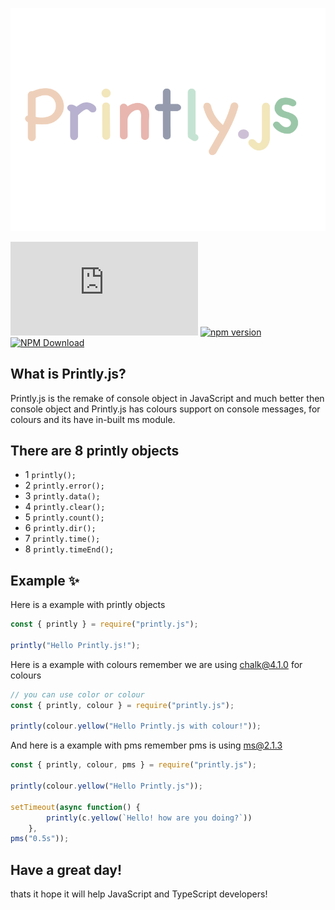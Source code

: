 ![](images/printlyjs.png)

[![Repo Dependents](https://badgen.net/github/dependents-repo/NotRealArif/printly.js)](https://github.com/NotRealArif/printly.js/network/dependents)
[![npm version](https://img.shields.io/npm/v/printly.js.svg)](https://www.npmjs.com/package/printly.js)
[![NPM Download](https://img.shields.io/npm/dm/printly.js.svg?style=flat)](https://www.npmjs.com/package/printly.js)


## What is Printly.js?
Printly.js is the remake of console object in JavaScript and much better then console object and Printly.js has colours support on console messages, for colours and its have in-built ms module.

## There are 8 printly objects

* 1 `printly();`
* 2 `printly.error();`
* 3 `printly.data();`
* 4 `printly.clear();`
* 5 `printly.count();`
* 6 `printly.dir();`
* 7 `printly.time();`
* 8 `printly.timeEnd();`

## Example ✨

Here is a example with printly objects
```js
const { printly } = require("printly.js");

printly("Hello Printly.js!");
```
Here is a example with colours remember we are using chalk@4.1.0 for colours
```js
// you can use color or colour
const { printly, colour } = require("printly.js");

printly(colour.yellow("Hello Printly.js with colour!"));
```
And here is a example with pms remember pms is using ms@2.1.3
```js
const { printly, colour, pms } = require("printly.js");

printly(colour.yellow("Hello Printly.js"));

setTimeout(async function() {
        printly(c.yellow(`Hello! how are you doing?`))
    }, 
pms("0.5s"));
```

## Have a great day!
thats it hope it will help JavaScript and TypeScript developers! 
